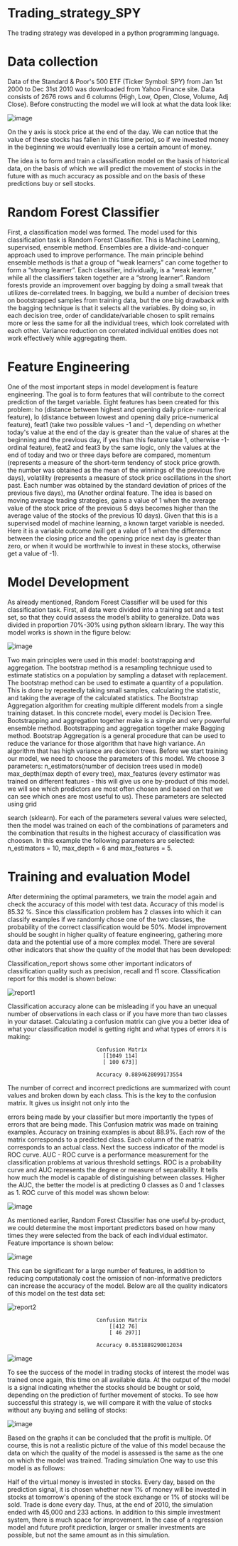 # Trading_strategy_SPY
The trading strategy was developed in a python programming language.

# Data collection

Data of the Standard & Poor's 500 ETF (Ticker Symbol: SPY) from Jan 1st 2000 to Dec 31st 2010 was downloaded from Yahoo Finance site. Data consists of 2676 rows and 6 columns (High, Low, Open, Close, Volume, Adj Close).
Before constructing the model we will look at what the data look like:

![image](https://user-images.githubusercontent.com/53577768/185779923-bb8a9674-c8b1-4577-bd44-125e1b4cf19a.png)

On the y axis is stock price at the end of the day. We can notice that the value of these stocks has fallen in this time period, so if we invested money in the beginning we would eventually lose a certain amount of money.

The idea is to form and train a classification model on the basis of historical data, on the basis of which we will predict the movement of stocks in the future with as much accuracy as possible and on the basis of these predictions buy or sell stocks.

# Random Forest Classifier

First, a classification model was formed. The model used for this classification task is Random Forest Classifier. This is Machine Learning, supervised, ensemble method. Ensembles are a divide-and-conquer approach used to improve performance. The main principle behind ensemble methods is that a group of “weak learners” can come together to form a “strong learner”. Each classifier, individually, is a “weak learner,” while all the classifiers taken together are a “strong learner”. Random forests provide an improvement over bagging by doing a small tweak that utilizes de-correlated trees. In bagging, we build a number of decision trees on bootstrapped samples from training data, but the one big drawback with the bagging technique is that it selects all the variables. By doing so, in each decision tree, order of candidate/variable chosen to split remains more or less the same for all the individual trees, which look correlated with each other. Variance reduction on correlated individual entities does not work effectively while aggregating them.

# Feature Engineering

One of the most important steps in model development is feature engineering. The goal is to form features that will contribute to the correct prediction of the target variable. Eight features has been created for this problem: ho (distance between highest and opening daily price- numerical feature), lo (distance between lowest and opening daily price-numerical feature), feat1 (take two possible values -1 and -1, depending on whether today's value at the end of the day is greater than the value of shares at the beginning and the previous day, if yes than this feature take 1, otherwise -1-ordinal feature), feat2 and feat3 by the same logic, only the values at the end of today and two or three days before are compared, momentum (represents a measure of the short-term tendency of stock price growth. the number was obtained as the mean of the winnings of the previous five days), volatility (represents a measure of stock price oscillations in the short past. Each number was obtained by the standard deviation of prices of the previous five days), ma (Another ordinal feature. The idea is based on moving average trading strategies, gains a value of 1 when the average value of the stock price of the previous 5 days becomes higher than the average value of the stocks of the previous 10 days). Given that this is a supervised model of machine learning, a known target variable is needed. Here it is a variable outcome (will get a value of 1 when the difference between the closing price and the opening price next day is greater than zero, or when it would be worthwhile to invest in these stocks, otherwise get a value of -1).

# Model Development

As already mentioned, Random Forest Classifier will be used for this classification task. First, all data were divided into a training set and a test set, so that they could assess the model’s ability to generalize. Data was divided in proportion 70%-30% using python sklearn library.
The way this model works is shown in the figure below:

![image](https://user-images.githubusercontent.com/53577768/185780028-456f489e-27fc-48ad-bf4b-726f1e9fe691.png)

Two main principles were used in this model: bootstrapping and aggregation. The bootstrap method is a resampling technique used to estimate statistics on a population by sampling a dataset with replacement. The bootstrap method can be used to estimate a quantity of a population. This is done by repeatedly taking small samples, calculating the statistic, and taking the average of the calculated statistics. The Bootstrap Aggregation algorithm for creating multiple different models from a single training dataset. In this concrete model, every model is Decision Tree. Bootstrapping and aggregation together make is a simple and very powerful ensemble method. Bootstrapping and aggregation together make Bagging method. Bootstrap Aggregation is a general procedure that can be used to reduce the variance for those algorithm that have high variance. An algorithm that has high variance are decision trees.
Before we start training our model, we need to choose the parameters of this model. We choose 3 parameters: n_estimators(number of decision trees used in model) max_depth(max depth of every tree), max_features (every estimator was trained on different features - this will give us one by-product of this model. we will see which predictors are most often chosen and based on that we can see which ones are most useful to us). These parameters are selected using grid
 
search (sklearn). For each of the parameters several values were selected, then the model was trained on each of the combinations of parameters and the combination that results in the highest accuracy of classification was choosen. In this example the following parameters are selected: n_estimators = 10, max_depth = 6 and max_features = 5.

# Training and evaluation Model

After determining the optimal parameters, we train the model again and check the accuracy of this model with test data.
Accuracy of this model is 85.32 %. Since this classification problem has 2 classes into which it can classify examples if we randomly chose one of the two classes, the probability of the correct classification would be 50%. Model improvement should be sought in higher quality of feature engineering, gathering more data and the potential use of a more complex model.
There are several other indicators that show the quality of the model that has been developed:

Classification_report shows some other important indicators of classification quality such as precision, recall and f1 score. Classification report for this model is shown below:

![report1](https://user-images.githubusercontent.com/53577768/185781152-e50dd448-7047-4093-9735-bb3eb665a6e2.png)


Classification accuracy alone can be misleading if you have an unequal number of observations in each class or if you have more than two classes in your dataset.
Calculating a confusion matrix can give you a better idea of what your classification model is getting right and what types of errors it is making:

                                Confusion Matrix 
                                  [[1049 114]
                                  [ 100 673]]

                                Accuracy 0.8894628099173554
                                
The number of correct and incorrect predictions are summarized with count values and broken down by each class. This is the key to the confusion matrix. It gives us insight not only into the
 
errors being made by your classifier but more importantly the types of errors that are being made. This Confusion matrix was made on training examples. Accuracy on training examples is about 88.9%. Each row of the matrix corresponds to a predicted class. Each column of the matrix corresponds to an actual class.
Next the success indicator of the model is ROC curve. AUC - ROC curve is a performance measurement for the classification problems at various threshold settings. ROC is a probability curve and AUC represents the degree or measure of separability. It tells how much the model is capable of distinguishing between classes. Higher the AUC, the better the model is at predicting 0 classes as 0 and 1 classes as 1. ROC curve of this model was shown below:

![image](https://user-images.githubusercontent.com/53577768/185780197-14d41c3c-59b8-48ed-887a-944851f97958.png)

As mentioned earlier, Random Forest Classifier has one useful by-product, we could determine the most important predictors based on how many times they were selected from the back of each individual estimator. Feature importance is shown below:

![image](https://user-images.githubusercontent.com/53577768/185780212-f645b37b-846f-47c5-bbe5-28e8dda17c50.png)

This can be significant for a large number of features, in addition to reducing computationaly cost the omission of non-informative predictors can increase the accuracy of the model.
Below are all the quality indicators of this model on the test data set:

![report2](https://user-images.githubusercontent.com/53577768/185781160-a5b28721-573d-401a-bce7-ba63d0864a8c.png)


                                Confusion Matrix 
                                    [[412 76]
                                    [ 46 297]]

                                Accuracy 0.8531889290012034

![image](https://user-images.githubusercontent.com/53577768/185780744-040f420f-0ac6-42d6-93b7-8a5f6086273a.png)

To see the success of the model in trading stocks of interest the model was trained once again, this time on all available data. At the output of the model is a signal indicating whether the stocks should be bought or sold, depending on the prediction of further movement of stocks.
To see how successful this strategy is, we will compare it with the value of stocks without any buying and selling of stocks:

![image](https://user-images.githubusercontent.com/53577768/185780777-8e379c96-d56b-4a8d-8e25-2bf8175ffe7f.png)

Based on the graphs it can be concluded that the profit is multiple. Of course, this is not a realistic picture of the value of this model because the data on which the quality of the model is assessed is the same as the one on which the model was trained.
Trading simulation
One way to use this model is as follows:

Half of the virtual money is invested in stocks. Every day, based on the prediction signal, it is chosen whether new 1% of money will be invested in stocks at tomorrow's opening of the stock exchange or 1% of stocks will be sold. Trade is done every day.
Thus, at the end of 2010, the simulation ended with 45,000 and 233 actions. In addition to this simple investment system, there is much space for improvement. In the case of a regression model and future profit prediction, larger or smaller investments are possible, but not the same amount as in this simulation.




